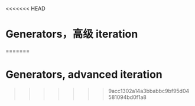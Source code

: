 
<<<<<<< HEAD
# Generators，高级 iteration
=======
# Generators, advanced iteration
>>>>>>> 9acc1302a14a3bbabbc9bf95d04581094bd0f1a8
